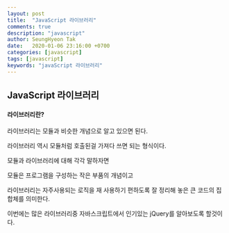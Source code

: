 ```yaml
---
layout: post
title:  "JavaScript 라이브러리"
comments: true
description: "javascript"
author: SeungHyeon Tak
date:   2020-01-06 23:16:00 +0700
categories: [javascript]
tags: [javascript]
keywords: "javaScript 라이브러리"
---
```

## JavaScript 라이브러리

#### 라이브러리란?

라이브러리는 모듈과 비슷한 개념으로 알고 있으면 된다.

라이브러리 역시 모듈처럼 호출된걸 가져다 쓰면 되는 형식이다.

모듈과 라이브러리에 대해 각각 말하자면

모듈은 프로그램을 구성하는 작은 부품의 개념이고

라이브러리는 자주사용되는 로직을 재 사용하기 편하도록 잘 정리해 놓은 큰 코드의 집합체를 의미한다.

이번에는 많은 라이브러리중 자바스크립트에서 인기있는 jQuery를 알아보도록 할것이다.



